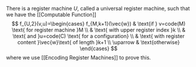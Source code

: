 There is a register machine $U$, called a universal register machine, such that we have the [[Computable Function]]
$$
f_{U,2}(v,u)=\begin{cases}
f_{M,k+1}(\vec{w}) & \text{if } v=code(M) \text{ for register machine }M \\
 & \text{ with upper register index }k \\
 & \text{ and }u=code(C) \text{ for a configuration} \\
 & \text{ with register content }\vec{w}\text{ of length }k+1 \\
\uparrow & \text{otherwise}
\end{cases}
$$
where we use [[Encoding Register Machines]] to prove this.

